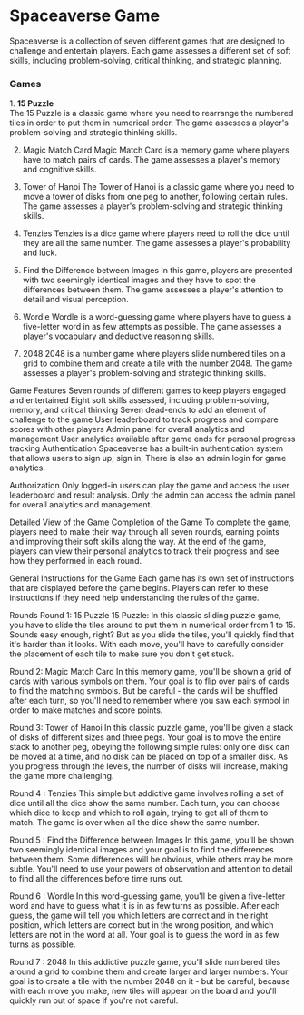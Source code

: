 <h1>Spaceaverse Game</h1>
Spaceaverse is a collection of seven different games that are designed to challenge and entertain players. Each game assesses a different set of soft skills, including problem-solving, critical thinking, and strategic planning.

<h3>Games</h3>
1. <b>15 Puzzle</b><br/>
The 15 Puzzle is a classic game where you need to rearrange the numbered tiles in order to put them in numerical order. The game assesses a player's problem-solving and strategic thinking skills.

2. Magic Match Card
Magic Match Card is a memory game where players have to match pairs of cards. The game assesses a player's memory and cognitive skills.

3. Tower of Hanoi
The Tower of Hanoi is a classic game where you need to move a tower of disks from one peg to another, following certain rules. The game assesses a player's problem-solving and strategic thinking skills.

4. Tenzies
Tenzies is a dice game where players need to roll the dice until they are all the same number. The game assesses a player's probability and luck.

5. Find the Difference between Images
In this game, players are presented with two seemingly identical images and they have to spot the differences between them. The game assesses a player's attention to detail and visual perception.

6. Wordle
Wordle is a word-guessing game where players have to guess a five-letter word in as few attempts as possible. The game assesses a player's vocabulary and deductive reasoning skills.

7. 2048
2048 is a number game where players slide numbered tiles on a grid to combine them and create a tile with the number 2048. The game assesses a player's problem-solving and strategic thinking skills.

Game Features
Seven rounds of different games to keep players engaged and entertained
Eight soft skills assessed, including problem-solving, memory, and critical thinking
Seven dead-ends to add an element of challenge to the game
User leaderboard to track progress and compare scores with other players
Admin panel for overall analytics and management
User analytics available after game ends for personal progress tracking
Authentication
Spaceaverse has a built-in authentication system that allows users to sign up, sign in, There is also an admin login for game analytics.

Authorization
Only logged-in users can play the game and access the user leaderboard and result analysis. Only the admin can access the admin panel for overall analytics and management.

Detailed View of the Game
Completion of the Game
To complete the game, players need to make their way through all seven rounds, earning points and improving their soft skills along the way. At the end of the game, players can view their personal analytics to track their progress and see how they performed in each round.

General Instructions for the Game
Each game has its own set of instructions that are displayed before the game begins. Players can refer to these instructions if they need help understanding the rules of the game.

Rounds
Round 1: 15 Puzzle
15 Puzzle: In this classic sliding puzzle game, you have to slide the tiles around to put them in numerical order from 1 to 15. Sounds easy enough, right? But as you slide the tiles, you'll quickly find that it's harder than it looks. With each move, you'll have to carefully consider the placement of each tile to make sure you don't get stuck.

Round 2: Magic Match Card
 In this memory game, you'll be shown a grid of cards with various symbols on them. Your goal is to flip over pairs of cards to find the matching symbols. But be careful - the cards will be shuffled after each turn, so you'll need to remember where you saw each symbol in order to make matches and score points.

Round 3: Tower of Hanoi
 In this classic puzzle game, you'll be given a stack of disks of different sizes and three pegs. Your goal is to move the entire stack to another peg, obeying the following simple rules: only one disk can be moved at a time, and no disk can be placed on top of a smaller disk. As you progress through the levels, the number of disks will increase, making the game more challenging.

Round 4 : Tenzies
 This simple but addictive game involves rolling a set of dice until all the dice show the same number. Each turn, you can choose which dice to keep and which to roll again, trying to get all of them to match. The game is over when all the dice show the same number.

Round 5 : Find the Difference between Images
 In this game, you'll be shown two seemingly identical images and your goal is to find the differences between them. Some differences will be obvious, while others may be more subtle. You'll need to use your powers of observation and attention to detail to find all the differences before time runs out.

Round 6 : Wordle
 In this word-guessing game, you'll be given a five-letter word and have to guess what it is in as few turns as possible. After each guess, the game will tell you which letters are correct and in the right position, which letters are correct but in the wrong position, and which letters are not in the word at all. Your goal is to guess the word in as few turns as possible.

Round 7 : 2048
 In this addictive puzzle game, you'll slide numbered tiles around a grid to combine them and create larger and larger numbers. Your goal is to create a tile with the number 2048 on it - but be careful, because with each move you make, new tiles will appear on the board and you'll quickly run out of space if you're not careful.